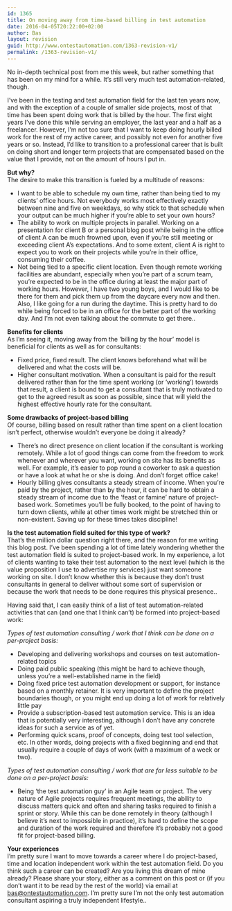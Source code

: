```yaml
---
id: 1365
title: On moving away from time-based billing in test automation
date: 2016-04-05T20:22:00+02:00
author: Bas
layout: revision
guid: http://www.ontestautomation.com/1363-revision-v1/
permalink: /1363-revision-v1/
---
```

No in-depth technical post from me this week, but rather something that has been on my mind for a while. It&#8217;s still very much test automation-related, though.

I&#8217;ve been in the testing and test automation field for the last ten years now, and with the exception of a couple of smaller side projects, most of that time has been spent doing work that is billed by the hour. The first eight years I&#8217;ve done this while serving an employer, the last year and a half as a freelancer. However, I&#8217;m not too sure that I want to keep doing hourly billed work for the rest of my active career, and possibly not even for another five years or so. Instead, I&#8217;d like to transition to a professional career that is built on doing short and longer term projects that are compensated based on the value that I provide, not on the amount of hours I put in.

**But why?**  
The desire to make this transition is fueled by a multitude of reasons:

  * I want to be able to schedule my own time, rather than being tied to my clients&#8217; office hours. Not everybody works most effectively exactly between nine and five on weekdays, so why stick to that schedule when your output can be much higher if you&#8217;re able to set your own hours?
  * The ability to work on multiple projects in parallel. Working on a presentation for client B or a personal blog post while being in the office of client A can be much frowned upon, even if you&#8217;re still meeting or exceeding client A&#8217;s expectations. And to some extent, client A is right to expect you to work on their projects while you&#8217;re in their office, consuming their coffee.
  * Not being tied to a specific client location. Even though remote working facilities are abundant, especially when you&#8217;re part of a scrum team, you&#8217;re expected to be in the office during at least the major part of working hours. However, I have two young boys, and I would like to be there for them and pick them up from the daycare every now and then. Also, I like going for a run during the daytime. This is pretty hard to do while being forced to be in an office for the better part of the working day. And I&#8217;m not even talking about the commute to get there..

**Benefits for clients**  
As I&#8217;m seeing it, moving away from the &#8216;billing by the hour&#8217; model is beneficial for clients as well as for consultants:

  * Fixed price, fixed result. The client knows beforehand what will be delivered and what the costs will be.
  * Higher consultant motivation. When a consultant is paid for the result delivered rather than for the time spent working (or &#8216;working&#8217;) towards that result, a client is bound to get a consultant that is truly motivated to get to the agreed result as soon as possible, since that will yield the highest effective hourly rate for the consultant.

**Some drawbacks of project-based billing**  
Of course, billing based on result rather than time spent on a client location isn&#8217;t perfect, otherwise wouldn&#8217;t everyone be doing it already?

  * There&#8217;s no direct presence on client location if the consultant is working remotely. While a lot of good things can come from the freedom to work whenever and wherever you want, working on site has its benefits as well. For example, it&#8217;s easier to pop round a coworker to ask a question or have a look at what he or she is doing. And don&#8217;t forget office cake!
  * Hourly billing gives consultants a steady stream of income. When you&#8217;re paid by the project, rather than by the hour, it can be hard to obtain a steady stream of income due to the &#8216;feast or famine&#8217; nature of project-based work. Sometimes you&#8217;ll be fully booked, to the point of having to turn down clients, while at other times work might be stretched thin or non-existent. Saving up for these times takes discipline!

**Is the test automation field suited for this type of work?**  
That&#8217;s the million dollar question right there, and the reason for me writing this blog post. I&#8217;ve been spending a lot of time lately wondering whether the test automation field is suited to project-based work. In my experience, a lot of clients wanting to take their test automation to the next level (which is the value proposition I use to advertise my services) just want someone working on site. I don&#8217;t know whether this is because they don&#8217;t trust consultants in general to deliver without some sort of supervision or because the work that needs to be done requires this physical presence..

Having said that, I can easily think of a list of test automation-related activities that can (and one that I think can&#8217;t) be formed into project-based work:

_Types of test automation consulting / work that I think can be done on a per-project basis:_

  * Developing and delivering workshops and courses on test automation-related topics
  * Doing paid public speaking (this might be hard to achieve though, unless you&#8217;re a well-established name in the field)
  * Doing fixed price test automation development or support, for instance based on a monthly retainer. It is very important to define the project boundaries though, or you might end up doing a lot of work for relatively little pay
  * Provide a subscription-based test automation service. This is an idea that is potentially very interesting, although I don&#8217;t have any concrete ideas for such a service as of yet.
  * Performing quick scans, proof of concepts, doing test tool selection, etc. In other words, doing projects with a fixed beginning and end that usually require a couple of days of work (with a maximum of a week or two).

_Types of test automation consulting / work that are far less suitable to be done on a per-project basis:_

  * Being &#8216;the test automation guy&#8217; in an Agile team or project. The very nature of Agile projects requires frequent meetings, the ability to discuss matters quick and often and sharing tasks required to finish a sprint or story. While this can be done remotely in theory (although I believe it&#8217;s next to impossible in practice), it&#8217;s hard to define the scope and duration of the work required and therefore it&#8217;s probably not a good fit for project-based billing.

**Your experiences**  
I&#8217;m pretty sure I want to move towards a career where I do project-based, time and location independent work within the test automation field. Do you think such a career can be created? Are you living this dream of mine already? Please share your story, either as a comment on this post or (if you don&#8217;t want it to be read by the rest of the world) via email at bas@ontestautomation.com. I&#8217;m pretty sure I&#8217;m not the only test automation consultant aspiring a truly independent lifestyle..